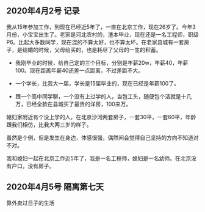 ## 2020年4月2号 记录

我从15年参加工作，到现在已经近5年了，一直在北京工作，现在26岁了。今年3月份，小宝宝出生了。老家是河北农村的，渣本毕业，现在还是一名工程师，职级P6。比起大多数同学，现在混的不算太好，也不算太坏。在老家县城有一套房子，是结婚的时候，父母给买的，也是耗尽了父母的一生的积蓄。

- 我刚毕业的时候，给自己定的三个目标，分别是年薪20w，年薪40，年薪100。现在距离年薪40还差一点距离，不过差距不大。

- 一个学长，比我大一届，学长是15届毕业的，现在已经是年薪100了。

- 跟一个高中同学聊，一个没有上过学的人，当包工头，随便包个活就是十几万，已经全款在县城买了最贵的洋房，100来万。

媳妇家附近有个没上学的人，在北京沙河两套房子，一套30平，一套60平，年龄跟我们相仿，比我大两三岁的样子。

虽然是个例，但是发生在身边，体感很强，偶然间会觉得自己坚持的方向不知道对不对。

我和媳妇一起在北京工作近5年了，我是一名工程师，媳妇是一名幼师。在北京没有户口，没有房子。

## 2020年4月5号 隔离第七天
靠外卖过日子的生活
